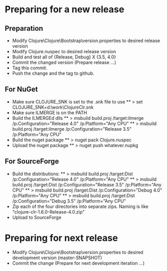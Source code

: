 <!-- -*- mode: markdown ; mode: visual-line ; coding: utf-8 -*- -->

# Preparing for a new release

## Preparation

* Modify Clojure\Clojure\Bootstrap\version.properties to desired release version
* Modify Clojure.nuspec to desired release version
* Build and test all of {Release, Debug} X {3.5, 4.0}
* Commit the changed version  (Prepare release ...)
* Tag this commit.
* Push the change and the tag to github.

## For NuGet

* Make sure CLOJURE_SNK is set to the .snk file to use
** > set CLOJURE_SNK=d:\work\ClojureClr.snk
* Make sure ILMERGE is on the PATH
* Build the ILMERGEd dlls
** > msbuild build.proj /target:ilmerge /p:Configuration="Release 4.0" /p:Platform="Any CPU"
** > msbuild build.proj /target:ilmerge /p:Configuration="Release 3.5" /p:Platform="Any CPU"
* Build the nuget package
** > nuget pack Clojure.nuspec
* Upload the nuget package
** > nuget push whatever.nupkg

## For SourceForge

* Build the distributions:
** > msbuild build.proj /target:Dist /p:Configuration="Release 4.0" /p:Platform="Any CPU"
** > msbuild build.proj /target:Dist /p:Configuration="Release 3.5" /p:Platform="Any CPU"
** > msbuild build.proj /target:Dist /p:Configuration="Debug 4.0" /p:Platform="Any CPU"
** > msbuild build.proj /target:Dist /p:Configuration="Debug 3.5" /p:Platform="Any CPU"
* Zip each of the four directories into separate zips. Naming is like "clojure-clr-1.6.0-Release-4.0.zip"
* Upload to SourceForge

# Preparing for next release

* Modify Clojure\Clojure\Bootstrap\version.properties to desired development version  (master-SNAPSHOT)
* Commit the change (Prepare for next development iteration ...)